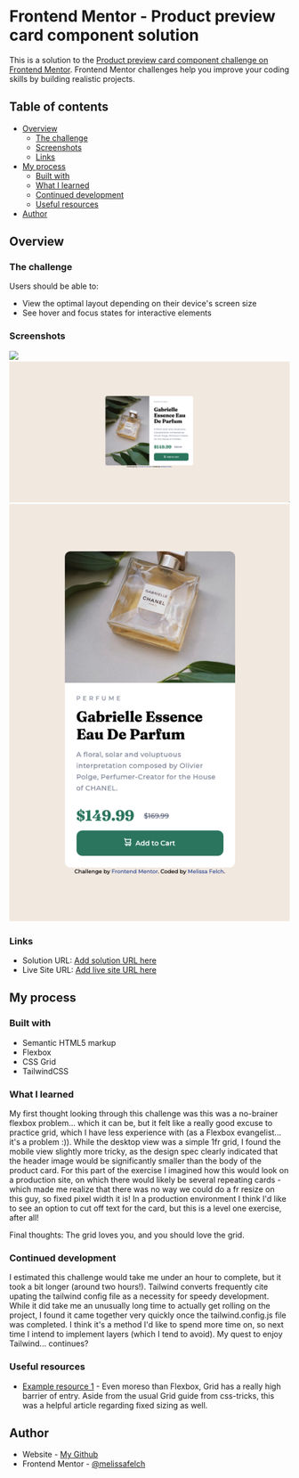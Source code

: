 # Frontend Mentor - Product preview card component solution

This is a solution to the [Product preview card component challenge on Frontend Mentor](https://www.frontendmentor.io/challenges/product-preview-card-component-GO7UmttRfa). Frontend Mentor challenges help you improve your coding skills by building realistic projects. 

## Table of contents

- [Overview](#overview)
  - [The challenge](#the-challenge)
  - [Screenshots](#screenshots)
  - [Links](#links)
- [My process](#my-process)
  - [Built with](#built-with)
  - [What I learned](#what-i-learned)
  - [Continued development](#continued-development)
  - [Useful resources](#useful-resources)
- [Author](#author)

## Overview

### The challenge

Users should be able to:

- View the optimal layout depending on their device's screen size
- See hover and focus states for interactive elements

### Screenshots

![](./screenshot.jpg)
![Finished desktop view of challenge](./images/finished_desktop.png)
![Finished mobile view of challenge](./images/finished_mobile.png)

### Links

- Solution URL: [Add solution URL here](https://your-solution-url.com)
- Live Site URL: [Add live site URL here](https://your-live-site-url.com)

## My process

### Built with

- Semantic HTML5 markup
- Flexbox
- CSS Grid
- TailwindCSS

### What I learned

My first thought looking through this challenge was this was a no-brainer flexbox problem... which it can be, but it felt like a really good
excuse to practice grid, which I have less experience with (as a Flexbox evangelist... it's a problem :)). While the desktop view was a simple 1fr grid,
I found the mobile view slightly more tricky, as the design spec clearly indicated that the header image would be significantly smaller than the body of the product card. For this part of the exercise I imagined how this would look on a production site, on which there would likely be several repeating cards - which made me realize that there was no way we could do a fr resize on this guy, so fixed pixel width it is! In a production environment I think I'd like to see an option to cut off text for the card, but this is a level one exercise, after all!

Final thoughts: The grid loves you, and you should love the grid.

### Continued development

I estimated this challenge would take me under an hour to complete, but it took a bit longer (around two hours!). Tailwind converts frequently cite upating the tailwind config file as a necessity for speedy development. While it did take me an unusually long time to actually get rolling on the project, I found it came together very quickly once the tailwind.config.js file was completed. I think it's a method I'd like to spend more time on, so next time I intend to implement layers (which I tend to avoid). My quest to enjoy Tailwind... continues?

### Useful resources

- [Example resource 1](https://css-tricks.com/almanac/properties/g/grid-template-columns/) - Even moreso than Flexbox, Grid has a really high barrier of entry. Aside from the usual Grid guide from css-tricks, this was a helpful article regarding fixed sizing as well.

## Author

- Website - [My Github](https://github.com/melissafelch)
- Frontend Mentor - [@melissafelch](https://www.frontendmentor.io/profile/melissafelch)
